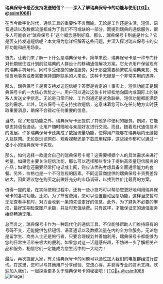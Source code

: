 **瑞典保号卡是否支持发送短信？——深入了解瑞典保号卡的功能与使用[[TG💪+ @esim1088](https://t.me/s/esim1088)]**

在当今数字化时代，通信工具的重要性不言而喻。无论是工作还是生活，短信、语音通话以及数据流量都成为了我们不可或缺的一部分。而提到瑞典的通信服务，很多人可能会对“瑞典保号卡”这个概念感到好奇。那么，瑞典保号卡到底是什么？它是否支持发送短信呢？本文将为您详细解答这些问题，并深入探讨瑞典保号卡的实际功能和应用场景。

首先，让我们来了解一下什么是瑞典保号卡。简单来说，瑞典保号卡是一种专门针对长期居住或计划前往瑞典的人群设计的移动通信解决方案。它允许用户保留现有的瑞典手机号码，同时享受便捷的通信服务。对于那些需要频繁联系瑞典亲友、处理当地事务或者需要保持国际联系的人来说，这种卡无疑是一个非常实用的选择。

那么，瑞典保号卡是否支持发送短信呢？答案是肯定的！事实上，短信功能正是瑞典保号卡的一大核心优势之一。用户可以通过这张卡片轻松地向国内或国际上的联系人发送文字信息。无论是日常问候、工作沟通还是紧急联络，短信功能都能满足您的需求。此外，瑞典保号卡还支持接收短信，这意味着您可以在任何地方实时获取重要消息，确保不会错过任何重要的信息。

当然，除了短信功能之外，瑞典保号卡还提供了其他多种便利的服务。例如，它能够支持语音通话，让用户随时随地与亲朋好友进行交流。而且，随着现代通信技术的发展，许多瑞典保号卡还集成了数据流量功能，使得用户能够在瑞典境内无缝接入互联网。无论是浏览网页、观看视频还是下载应用程序，这些操作都可以通过一张小小的瑞典保号卡实现。

那么，如何选择一款适合自己的瑞典保号卡呢？这需要根据个人的具体需求来进行考量。如果您主要关注短信功能，那么可以选择那些专注于提供高质量短信服务的产品；如果您还需要经常打电话或上网，则应该优先考虑具备全面通信能力的套餐。另外，价格也是一个不可忽视的因素。不同运营商提供的瑞典保号卡资费差异较大，因此建议您在购买之前做好充分的市场调研，以找到性价比最高的方案。

值得一提的是，在实际使用过程中，还有一些小技巧可以帮助您更好地利用瑞典保号卡的各项功能。比如，为了节省费用，您可以设置自动回复功能，这样当您暂时无法查看手机时，对方会收到一条预先设定好的信息。此外，为了避免不必要的麻烦，最好定期检查账户余额，并及时充值续费。只有这样，才能保证您的通信服务始终畅通无阻。

总而言之，瑞典保号卡作为一种现代化的通信工具，不仅能够帮助人们维持原有的号码不变，还能提供包括短信、语音通话以及数据流量在内的全方位服务。无论您是留学生、商务人士还是旅行者，只要合理规划并善加利用，瑞典保号卡都能够为您的日常生活带来极大的便利。如果您对这一话题感兴趣，不妨进一步了解相关产品和服务，相信它们一定能成为您生活中的一大助力！

最后，再次提醒大家，有关瑞典保号卡的问题可以通过加入我们的电报群组进行咨询。在这里，您可以与其他用户分享经验、交流心得，并获得专业的技术支持。欢迎加入我们，一起探索更多关于瑞典保号卡的秘密吧！[[TG💪+ @esim1088](https://t.me/s/esim1088) ![Image](https://i.postimg.cc/4NQfJmqS/Snipaste-2025-05-13-00-14-12.png)]